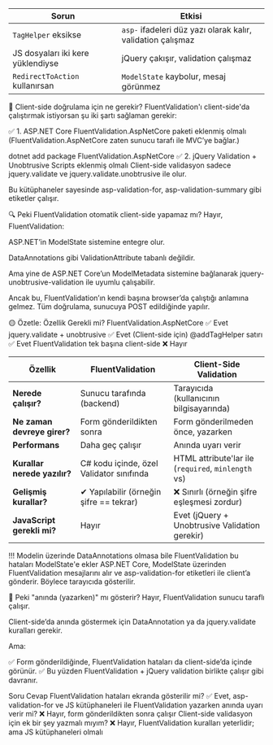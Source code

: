 ﻿| Sorun                             | Etkisi                                                      |
| --------------------------------- | ----------------------------------------------------------- |
| `TagHelper` eksikse               | `asp-` ifadeleri düz yazı olarak kalır, validation çalışmaz |
| JS dosyaları iki kere yüklendiyse | jQuery çakışır, validation çalışmaz                         |
| `RedirectToAction` kullanırsan    | `ModelState` kaybolur, mesaj görünmez                       |

🔧 Client-side doğrulama için ne gerekir?
FluentValidation'ı client-side'da çalıştırmak istiyorsan şu iki şartı sağlaman gerekir:

✅ 1. ASP.NET Core FluentValidation.AspNetCore paketi eklenmiş olmalı
(FluentValidation.AspNetCore zaten sunucu tarafı ile MVC’ye bağlar.)

dotnet add package FluentValidation.AspNetCore
✅ 2. jQuery Validation + Unobtrusive Scripts eklenmiş olmalı
Client-side validasyon sadece jquery.validate ve jquery.validate.unobtrusive ile olur.

Bu kütüphaneler sayesinde asp-validation-for, asp-validation-summary gibi etiketler çalışır.

🔍 Peki FluentValidation otomatik client-side yapamaz mı?
Hayır, FluentValidation:

ASP.NET’in ModelState sistemine entegre olur.

DataAnnotations gibi ValidationAttribute tabanlı değildir.

Ama yine de ASP.NET Core’un ModelMetadata sistemine bağlanarak jquery-unobtrusive-validation ile uyumlu çalışabilir.

Ancak bu, FluentValidation’ın kendi başına browser’da çalıştığı anlamına gelmez. Tüm doğrulama, sunucuya POST edildiğinde yapılır.

🟡 Özetle:
Özellik	Gerekli mi?
FluentValidation.AspNetCore	✅ Evet
jquery.validate + unobtrusive	✅ Evet (Client-side için)
@addTagHelper satırı	✅ Evet
FluentValidation tek başına client-side	❌ Hayır

| Özellik                      | **FluentValidation**                     | **Client-Side Validation**                          |
| ---------------------------- | ---------------------------------------- | --------------------------------------------------- |
| **Nerede çalışır?**          | Sunucu tarafında (backend)               | Tarayıcıda (kullanıcının bilgisayarında)            |
| **Ne zaman devreye girer?**  | Form gönderildikten sonra                | Form gönderilmeden önce, yazarken                   |
| **Performans**               | Daha geç çalışır                         | Anında uyarı verir                                  |
| **Kurallar nerede yazılır?** | C# kodu içinde, özel Validator sınıfında | HTML attribute'lar ile (`required`, `minlength` vs) |
| **Gelişmiş kurallar?**       | ✔ Yapılabilir (örneğin şifre == tekrar)  | ❌ Sınırlı (örneğin şifre eşleşmesi zordur)          |
| **JavaScript gerekli mi?**   | Hayır                                    | Evet (jQuery + Unobtrusive Validation gerekir)      |

!!! Modelin üzerinde DataAnnotations olmasa bile FluentValidation bu hataları ModelState'e ekler
ASP.NET Core, ModelState üzerinden FluentValidation mesajlarını alır ve asp-validation-for etiketleri ile client’a gönderir. Böylece tarayıcıda gösterilir.

🧠 Peki "anında (yazarken)" mı gösterir?
Hayır, FluentValidation sunucu taraflı çalışır.

Client-side’da anında göstermek için DataAnnotation ya da jquery.validate kuralları gerekir.

Ama:

✅ Form gönderildiğinde, FluentValidation hataları da client-side’da <span asp-validation-for="..."> içinde görünür.
✅ Bu yüzden FluentValidation + jQuery validation birlikte çalışır gibi davranır.

Soru	Cevap
FluentValidation hataları ekranda gösterilir mi?	✅ Evet, asp-validation-for ve JS kütüphaneleri ile
FluentValidation yazarken anında uyarı verir mi?	❌ Hayır, form gönderildikten sonra çalışır
Client-side validasyon için ek bir şey yazmalı mıyım?	❌ Hayır, FluentValidation kuralları yeterlidir; ama JS kütüphaneleri olmalı

